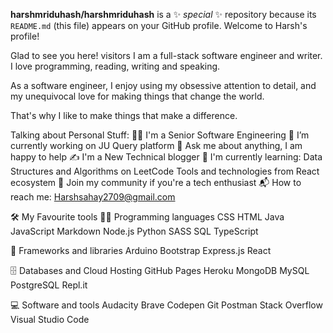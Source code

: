 **harshmriduhash/harshmriduhash** is a ✨ _special_ ✨ repository because its `README.md` (this file) appears on your GitHub profile.
Welcome to Harsh's profile!  

Glad to see you here!   visitors
I am a full-stack software engineer and writer. I love programming, reading, writing and speaking.

As a software engineer, I enjoy using my obsessive attention to detail, and my unequivocal love for making things that change the world.

That's why I like to make things that make a difference.

Talking about Personal Stuff:
👨‍🎓 I'm a Senior Software Engineering
🔭 I’m currently working on JU Query platform
💬 Ask me about anything, I am happy to help
✍ I'm a New Technical blogger
🌱 I'm currently learning:
Data Structures and Algorithms on LeetCode
Tools and technologies from React ecosystem
👯 Join my community if you're a tech enthusiast
📬 How to reach me: Harshsahay2709@gmail.com

🛠️ My Favourite tools
👨‍💻 Programming languages
CSS HTML Java JavaScript Markdown Node.js Python SASS SQL TypeScript

🧰 Frameworks and libraries
Arduino Bootstrap Express.js React

🗄️ Databases and Cloud Hosting
GitHub Pages Heroku MongoDB MySQL PostgreSQL Repl.it

💻 Software and tools
Audacity Brave Codepen Git Postman Stack Overflow Visual Studio Code

